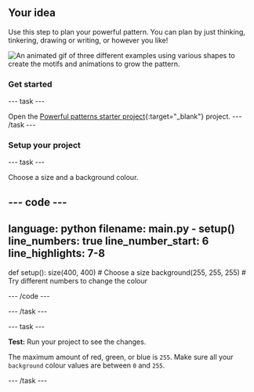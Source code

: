 ## Your idea

Use this step to plan your powerful pattern. You can plan by just thinking, tinkering, drawing or writing, or however you like! 

![An animated gif of three different examples using various shapes to create the motifs and animations to grow the pattern.](images/ideas-1.gif)


### Get started

--- task ---

Open the [Powerful patterns starter project](https://editor.raspberrypi.org/en/projects/powerful-patterns-starter){:target="_blank"} project. 
--- /task ---

### Setup your project

--- task ---

Choose a size and a background colour.

--- code ---
---
language: python
filename: main.py - setup()
line_numbers: true
line_number_start: 6
line_highlights: 7-8
---
def setup():
    size(400, 400)  # Choose a size 
    background(255, 255, 255)  # Try different numbers to change the colour 

--- /code ---

--- /task ---

--- task ---

**Test:** Run your project to see the changes. 

The maximum amount of red, green, or blue is `255`. Make sure all your `background` colour values are between `0` and `255`.  

--- /task ---


